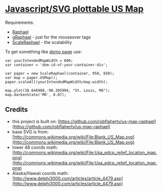 # [Javascript/SVG plottable US Map](http://the55.net/_11/sketch/us_map)


Requirements:

* [Raphael](http://raphaeljs.com/)
* [gRaphael](http://g.raphaeljs.com/) - just for the mouseover tags
* [ScaleRaphael](http://www.shapevent.com/scaleraphael/) - the scalability

To get something like [demo page](http://the55.net/_11/sketch/us_map) use:

    var yourIntendedMapWidth = 600;
    var container = 'dom-id-of-your-container-div';
   
    var paper = new ScaleRaphael(container, 950, 650);
    var map = paper.USMap();
    paper.scaleAll(yourIntendedMapWidth/map.width);
   
    map.plot(38.646908,-90.205994, "St. Louis, MO");
    map.darkenState('MO', 0.07);


## Credits

* this project is built on: [https://github.com/robflaherty/us-map-raphael](https://github.com/robflaherty/us-map-raphael)
* base SVG is from: [http://commons.wikimedia.org/wiki/File:Blank_US_Map.svg](http://commons.wikimedia.org/wiki/File:Blank_US_Map.svg)
* lower 48 coords math: [http://commons.wikimedia.org/wiki/File:Usa_edcp_relief_location_map.png](http://commons.wikimedia.org/wiki/File:Usa_edcp_relief_location_map.png)
* Alaska/Hawaii coords math: [http://www.delphi3000.com/articles/article_4479.asp](http://www.delphi3000.com/articles/article_4479.asp)

